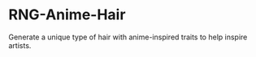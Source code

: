 # RNG-Anime-Hair
Generate a unique type of hair with anime-inspired traits to help inspire artists.
